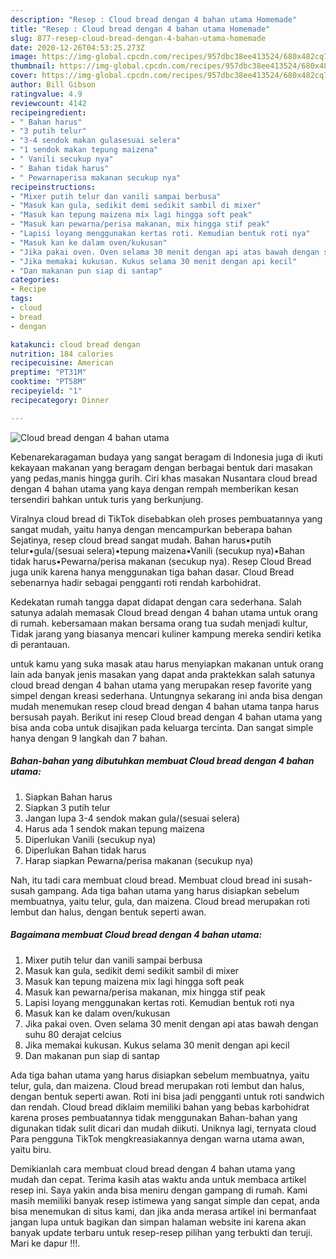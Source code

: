 ```yaml
---
description: "Resep : Cloud bread dengan 4 bahan utama Homemade"
title: "Resep : Cloud bread dengan 4 bahan utama Homemade"
slug: 877-resep-cloud-bread-dengan-4-bahan-utama-homemade
date: 2020-12-26T04:53:25.273Z
image: https://img-global.cpcdn.com/recipes/957dbc38ee413524/680x482cq70/cloud-bread-dengan-4-bahan-utama-foto-resep-utama.jpg
thumbnail: https://img-global.cpcdn.com/recipes/957dbc38ee413524/680x482cq70/cloud-bread-dengan-4-bahan-utama-foto-resep-utama.jpg
cover: https://img-global.cpcdn.com/recipes/957dbc38ee413524/680x482cq70/cloud-bread-dengan-4-bahan-utama-foto-resep-utama.jpg
author: Bill Gibson
ratingvalue: 4.9
reviewcount: 4142
recipeingredient:
- " Bahan harus"
- "3 putih telur"
- "3-4 sendok makan gulasesuai selera"
- "1 sendok makan tepung maizena"
- " Vanili secukup nya"
- " Bahan tidak harus"
- " Pewarnaperisa makanan secukup nya"
recipeinstructions:
- "Mixer putih telur dan vanili sampai berbusa"
- "Masuk kan gula, sedikit demi sedikit sambil di mixer"
- "Masuk kan tepung maizena mix lagi hingga soft peak"
- "Masuk kan pewarna/perisa makanan, mix hingga stif peak"
- "Lapisi loyang menggunakan kertas roti. Kemudian bentuk roti nya"
- "Masuk kan ke dalam oven/kukusan"
- "Jika pakai oven. Oven selama 30 menit dengan api atas bawah dengan suhu 80 derajat celcius"
- "Jika memakai kukusan. Kukus selama 30 menit dengan api kecil"
- "Dan makanan pun siap di santap"
categories:
- Recipe
tags:
- cloud
- bread
- dengan

katakunci: cloud bread dengan 
nutrition: 184 calories
recipecuisine: American
preptime: "PT31M"
cooktime: "PT58M"
recipeyield: "1"
recipecategory: Dinner

---
```



![Cloud bread dengan 4 bahan utama](https://img-global.cpcdn.com/recipes/957dbc38ee413524/680x482cq70/cloud-bread-dengan-4-bahan-utama-foto-resep-utama.jpg)

Kebenarekaragaman budaya yang sangat beragam di Indonesia juga di ikuti kekayaan makanan yang beragam dengan berbagai bentuk dari masakan yang pedas,manis hingga gurih. Ciri khas masakan Nusantara cloud bread dengan 4 bahan utama yang kaya dengan rempah memberikan kesan tersendiri bahkan untuk turis yang berkunjung.


Viralnya cloud bread di TikTok disebabkan oleh proses pembuatannya yang sangat mudah, yaitu hanya dengan mencampurkan beberapa bahan Sejatinya, resep cloud bread sangat mudah. Bahan harus•putih telur•gula/(sesuai selera)•tepung maizena•Vanili (secukup nya)•Bahan tidak harus•Pewarna/perisa makanan (secukup nya). Resep Cloud Bread juga unik karena hanya menggunakan tiga bahan dasar. Cloud Bread sebenarnya hadir sebagai pengganti roti rendah karbohidrat.

Kedekatan rumah tangga dapat didapat dengan cara sederhana. Salah satunya adalah memasak Cloud bread dengan 4 bahan utama untuk orang di rumah. kebersamaan makan bersama orang tua sudah menjadi kultur, Tidak jarang yang biasanya mencari kuliner kampung mereka sendiri ketika di perantauan.

untuk kamu yang suka masak atau harus menyiapkan makanan untuk orang lain ada banyak jenis masakan yang dapat anda praktekkan salah satunya cloud bread dengan 4 bahan utama yang merupakan resep favorite yang simpel dengan kreasi sederhana. Untungnya sekarang ini anda bisa dengan mudah menemukan resep cloud bread dengan 4 bahan utama tanpa harus bersusah payah.
Berikut ini resep Cloud bread dengan 4 bahan utama yang bisa anda coba untuk disajikan pada keluarga tercinta. Dan sangat simple hanya dengan 9 langkah dan 7 bahan.


<!--inarticleads1-->

##### Bahan-bahan yang dibutuhkan membuat Cloud bread dengan 4 bahan utama:

1. Siapkan  Bahan harus
1. Siapkan 3 putih telur
1. Jangan lupa 3-4 sendok makan gula/(sesuai selera)
1. Harus ada 1 sendok makan tepung maizena
1. Diperlukan  Vanili (secukup nya)
1. Diperlukan  Bahan tidak harus
1. Harap siapkan  Pewarna/perisa makanan (secukup nya)


Nah, itu tadi cara membuat cloud bread. Membuat cloud bread ini susah-susah gampang. Ada tiga bahan utama yang harus disiapkan sebelum membuatnya, yaitu telur, gula, dan maizena. Cloud bread merupakan roti lembut dan halus, dengan bentuk seperti awan. 

<!--inarticleads2-->

##### Bagaimana membuat  Cloud bread dengan 4 bahan utama:

1. Mixer putih telur dan vanili sampai berbusa
1. Masuk kan gula, sedikit demi sedikit sambil di mixer
1. Masuk kan tepung maizena mix lagi hingga soft peak
1. Masuk kan pewarna/perisa makanan, mix hingga stif peak
1. Lapisi loyang menggunakan kertas roti. Kemudian bentuk roti nya
1. Masuk kan ke dalam oven/kukusan
1. Jika pakai oven. Oven selama 30 menit dengan api atas bawah dengan suhu 80 derajat celcius
1. Jika memakai kukusan. Kukus selama 30 menit dengan api kecil
1. Dan makanan pun siap di santap


Ada tiga bahan utama yang harus disiapkan sebelum membuatnya, yaitu telur, gula, dan maizena. Cloud bread merupakan roti lembut dan halus, dengan bentuk seperti awan. Roti ini bisa jadi pengganti untuk roti sandwich dan rendah. Cloud bread diklaim memiliki bahan yang bebas karbohidrat karena proses pembuatannya tidak menggunakan Bahan-bahan yang digunakan tidak sulit dicari dan mudah diikuti. Uniknya lagi, ternyata cloud Para pengguna TikTok mengkreasiakannya dengan warna utama awan, yaitu biru. 

Demikianlah cara membuat cloud bread dengan 4 bahan utama yang mudah dan cepat. Terima kasih atas waktu anda untuk membaca artikel resep ini. Saya yakin anda bisa meniru dengan gampang di rumah. Kami masih memiliki banyak resep istimewa yang sangat simple dan cepat, anda bisa menemukan di situs kami, dan jika anda merasa artikel ini bermanfaat jangan lupa untuk bagikan dan simpan halaman website ini karena akan banyak update terbaru untuk resep-resep pilihan yang terbukti dan teruji. Mari ke dapur !!!. 
